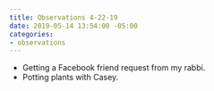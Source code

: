 ```yaml
---
title: Observations 4-22-19
date: 2019-05-14 13:54:00 -05:00
categories:
- observations
---
```


- Getting a Facebook friend request from my rabbi.
- Potting plants with Casey.